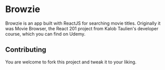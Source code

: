 # Browzie

Browzie is an app built with ReactJS for searching movie titles. Originally it was Movie Browser, the React 201 project from Kalob Taulien's developer course, which you can find on Udemy.

## Contributing
You are welcome to fork this project and tweak it to your liking.


